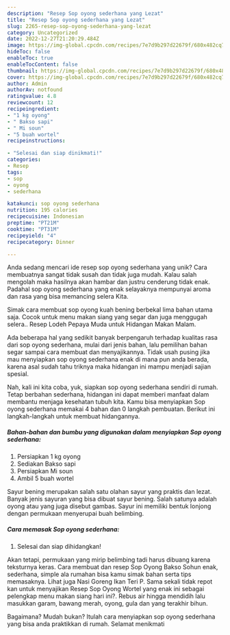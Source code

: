 ```yaml
---
description: "Resep Sop oyong sederhana yang Lezat"
title: "Resep Sop oyong sederhana yang Lezat"
slug: 2265-resep-sop-oyong-sederhana-yang-lezat
category: Uncategorized
date: 2022-12-27T21:20:29.484Z
image: https://img-global.cpcdn.com/recipes/7e7d9b297d22679f/680x482cq70/sop-oyong-sederhana-foto-resep-utama.jpg
hideToc: false
enableToc: true
enableTocContent: false
thumbnail: https://img-global.cpcdn.com/recipes/7e7d9b297d22679f/680x482cq70/sop-oyong-sederhana-foto-resep-utama.jpg
cover: https://img-global.cpcdn.com/recipes/7e7d9b297d22679f/680x482cq70/sop-oyong-sederhana-foto-resep-utama.jpg
author: Admin
authorAv: notfound
ratingvalue: 4.8
reviewcount: 12
recipeingredient:
- "1 kg oyong"
- " Bakso sapi"
- " Mi soun"
- "5 buah wortel"
recipeinstructions:

- "Selesai dan siap dinikmati!"
categories:
- Resep
tags:
- sop
- oyong
- sederhana

katakunci: sop oyong sederhana 
nutrition: 195 calories
recipecuisine: Indonesian
preptime: "PT21M"
cooktime: "PT31M"
recipeyield: "4"
recipecategory: Dinner

---
```





Anda sedang mencari ide resep sop oyong sederhana yang unik? Cara membuatnya sangat tidak susah dan tidak juga mudah. Kalau salah mengolah maka hasilnya akan hambar dan justru cenderung tidak enak. Padahal sop oyong sederhana yang enak selayaknya mempunyai aroma dan rasa yang bisa memancing selera Kita.





Simak cara membuat sop oyong kuah bening berbekal lima bahan utama saja. Cocok untuk menu makan siang yang segar dan juga menggugah selera.. Resep Lodeh Pepaya Muda untuk Hidangan Makan Malam.

Ada beberapa hal yang sedikit banyak berpengaruh terhadap kualitas rasa dari sop oyong sederhana, mulai dari jenis bahan, lalu pemilihan bahan segar sampai cara membuat dan menyajikannya. Tidak usah pusing jika mau menyiapkan sop oyong sederhana enak di mana pun anda berada, karena asal sudah tahu triknya maka hidangan ini mampu menjadi sajian spesial.






Nah, kali ini kita coba, yuk, siapkan sop oyong sederhana sendiri di rumah. Tetap berbahan sederhana, hidangan ini dapat memberi manfaat dalam membantu menjaga kesehatan tubuh kita. Kamu bisa menyiapkan Sop oyong sederhana memakai 4 bahan dan 0 langkah pembuatan. Berikut ini langkah-langkah untuk membuat hidangannya.

<!--inarticleads1-->

##### Bahan-bahan dan bumbu yang digunakan dalam menyiapkan Sop oyong sederhana:

1. Persiapkan 1 kg oyong
1. Sediakan  Bakso sapi
1. Persiapkan  Mi soun
1. Ambil 5 buah wortel


Sayur bening merupakan salah satu olahan sayur yang praktis dan lezat. Banyak jenis sayuran yang bisa dibuat sayur bening. Salah satunya adalah oyong atau yang juga disebut gambas. Sayur ini memiliki bentuk lonjong dengan permukaan menyerupai buah belimbing. 

<!--inarticleads2-->

##### Cara memasak Sop oyong sederhana:


1. Selesai dan siap dihidangkan!

Akan tetapi, permukaan yang mirip belimbing tadi harus dibuang karena teksturnya keras. Cara membuat dan resep Sop Oyong Bakso Sohun enak, sederhana, simple ala rumahan bisa kamu simak bahan serta tips memasaknya. Lihat juga Nasi Goreng Ikan Teri P. Sama sekali tidak repot kan untuk menyajikan Resep Sop Oyong Wortel yang enak ini sebagai pelengkap menu makan siang hari ini?. Rebus air hingga mendidih lalu masukkan garam, bawang merah, oyong, gula dan yang terakhir bihun. 

Bagaimana? Mudah bukan? Itulah cara menyiapkan sop oyong sederhana yang bisa anda praktikkan di rumah. Selamat menikmati
